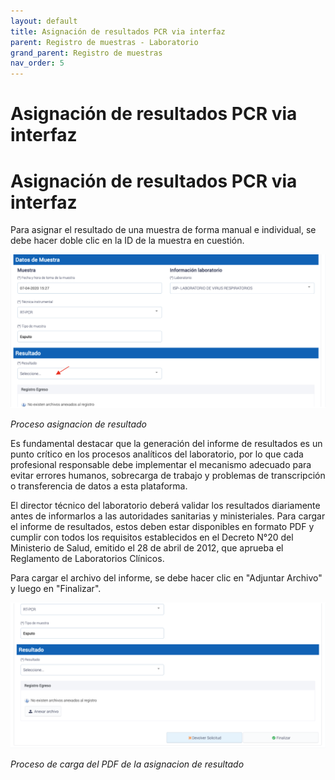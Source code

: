 ```yaml
---
layout: default
title: Asignación de resultados PCR via interfaz
parent: Registro de muestras - Laboratorio 
grand_parent: Registro de muestras
nav_order: 5
---
```


# Asignación de resultados PCR via interfaz

<h1>Asignación de resultados PCR via interfaz</h1>
<p>Para asignar el resultado de una muestra de forma manual e individual, se debe hacer doble clic en la ID de la muestra en cuestión. </p>
<p><img alt="Alt text" src="img/lab_res_1.png" /></p>
<p><em>Proceso asignacion de resultado</em></p>
<p>Es fundamental destacar que la generación del informe de resultados es un punto crítico en los procesos analíticos del laboratorio, por lo que cada profesional responsable debe implementar el mecanismo adecuado para evitar errores humanos, sobrecarga de trabajo y problemas de transcripción o transferencia de datos a esta plataforma.</p>
<p>El director técnico del laboratorio deberá validar los resultados diariamente antes de informarlos a las autoridades sanitarias y ministeriales. Para cargar el informe de resultados, estos deben estar disponibles en formato PDF y cumplir con todos los requisitos establecidos en el Decreto N°20 del Ministerio de Salud, emitido el 28 de abril de 2012, que aprueba el Reglamento de Laboratorios Clínicos.</p>
<p>Para cargar el archivo del informe, se debe hacer clic en "Adjuntar Archivo" y luego en "Finalizar".</p>
<p><img alt="Alt text" src="img/lab_res_2.png" /></p>
<p><em>Proceso de carga del PDF de la asignacion de resultado</em></p>
